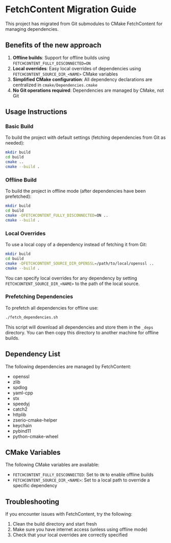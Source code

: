 

# FetchContent Migration Guide

This project has migrated from Git submodules to CMake FetchContent for managing dependencies.

## Benefits of the new approach

1. **Offline builds**: Support for offline builds using `FETCHCONTENT_FULLY_DISCONNECTED=ON`
2. **Local overrides**: Easy local overrides of dependencies using `FETCHCONTENT_SOURCE_DIR_<NAME>` CMake variables
3. **Simplified CMake configuration**: All dependency declarations are centralized in `cmake/Dependencies.cmake`
4. **No Git operations required**: Dependencies are managed by CMake, not Git

## Usage Instructions

### Basic Build

To build the project with default settings (fetching dependencies from Git as needed):

```bash
mkdir build
cd build
cmake ..
cmake --build .
```

### Offline Build

To build the project in offline mode (after dependencies have been prefetched):

```bash
mkdir build
cd build
cmake -DFETCHCONTENT_FULLY_DISCONNECTED=ON ..
cmake --build .
```

### Local Overrides

To use a local copy of a dependency instead of fetching it from Git:

```bash
mkdir build
cd build
cmake -DFETCHCONTENT_SOURCE_DIR_OPENSSL=/path/to/local/openssl ..
cmake --build .
```

You can specify local overrides for any dependency by setting `FETCHCONTENT_SOURCE_DIR_<NAME>` to the path of the local source.

### Prefetching Dependencies

To prefetch all dependencies for offline use:

```bash
./fetch_dependencies.sh
```

This script will download all dependencies and store them in the `_deps` directory. You can then copy this directory to another machine for offline builds.

## Dependency List

The following dependencies are managed by FetchContent:

- openssl
- zlib
- spdlog
- yaml-cpp
- stx
- speedyj
- catch2
- httplib
- zserio-cmake-helper
- keychain
- pybind11
- python-cmake-wheel

## CMake Variables

The following CMake variables are available:

- `FETCHCONTENT_FULLY_DISCONNECTED`: Set to `ON` to enable offline builds
- `FETCHCONTENT_SOURCE_DIR_<NAME>`: Set to a local path to override a specific dependency

## Troubleshooting

If you encounter issues with FetchContent, try the following:

1. Clean the build directory and start fresh
2. Make sure you have internet access (unless using offline mode)
3. Check that your local overrides are correctly specified

